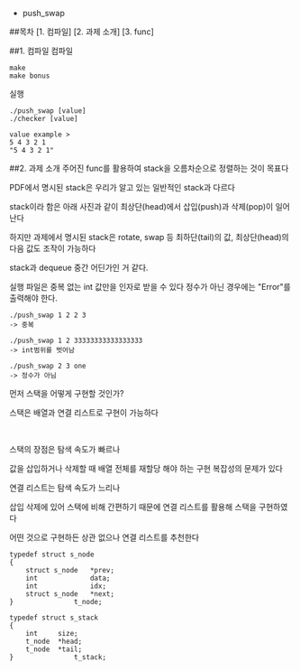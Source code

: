 * push_swap

##목차
[1. 컴파일]
[2. 과제 소개]
[3. func]

##1. 컴파일
컴파일
```
make
make bonus
```
실행
```
./push_swap [value]
./checker [value]

value example >
5 4 3 2 1
"5 4 3 2 1"
```

##2. 과제 소개
주어진 func를 활용하여 stack을 오름차순으로 정렬하는 것이 목표다

PDF에서 명시된 stack은 우리가 알고 있는 일반적인 stack과 다르다 

stack이라 함은 아래 사진과 같이 최상단(head)에서 삽입(push)과  삭제(pop)이 일어난다

하지만 과제에서 명시된 stack은 rotate, swap 등 최하단(tail)의 값, 최상단(head)의 다음 값도 조작이 가능하다

stack과 dequeue 중간 어딘가인 거 같다.

실행 파일은 중복 없는 int 값만을 인자로 받을 수 있다 정수가 아닌 경우에는 "Error"를 출력해야 한다.

```
./push_swap 1 2 2 3
-> 중복
 
./push_swap 1 2 33333333333333333
-> int범위를 벗어남

./push_swap 2 3 one
-> 정수가 아님
```
먼저 스택을 어떻게 구현할 것인가?

스택은 배열과 연결 리스트로 구현이 가능하다

​

스택의 장점은 탐색 속도가 빠르나 

값을 삽입하거나 삭제할 때 배열 전체를 재할당 해야 하는 구현 복잡성의 문제가 있다

연결 리스트는 탐색 속도가 느리나 

삽입 삭제에 있어 스택에 비해 간편하기 때문에 연결 리스트를 활용해 스택을 구현하였다

어떤 것으로 구현하든 상관 없으나 연결 리스트를 추천한다

```
typedef struct s_node
{
	struct s_node	*prev;
	int				data;
	int				idx;
	struct s_node	*next;
}				t_node;

typedef struct s_stack
{
	int		size;
	t_node	*head;
	t_node	*tail;
}				t_stack;
```

